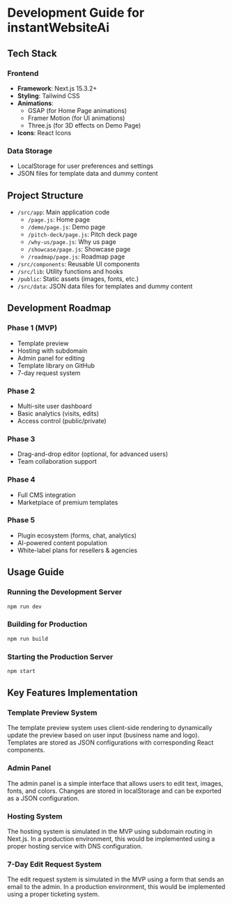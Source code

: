# Development Guide for instantWebsiteAi

## Tech Stack

### Frontend
- **Framework**: Next.js 15.3.2+
- **Styling**: Tailwind CSS
- **Animations**: 
  - GSAP (for Home Page animations)
  - Framer Motion (for UI animations)
  - Three.js (for 3D effects on Demo Page)
- **Icons**: React Icons

### Data Storage
- LocalStorage for user preferences and settings
- JSON files for template data and dummy content

## Project Structure
- `/src/app`: Main application code
  - `/page.js`: Home page
  - `/demo/page.js`: Demo page
  - `/pitch-deck/page.js`: Pitch deck page
  - `/why-us/page.js`: Why us page
  - `/showcase/page.js`: Showcase page
  - `/roadmap/page.js`: Roadmap page
- `/src/components`: Reusable UI components
- `/src/lib`: Utility functions and hooks
- `/public`: Static assets (images, fonts, etc.)
- `/src/data`: JSON data files for templates and dummy content

## Development Roadmap

### Phase 1 (MVP)
- Template preview
- Hosting with subdomain
- Admin panel for editing
- Template library on GitHub
- 7-day request system

### Phase 2
- Multi-site user dashboard
- Basic analytics (visits, edits)
- Access control (public/private)

### Phase 3
- Drag-and-drop editor (optional, for advanced users)
- Team collaboration support

### Phase 4
- Full CMS integration
- Marketplace of premium templates

### Phase 5
- Plugin ecosystem (forms, chat, analytics)
- AI-powered content population
- White-label plans for resellers & agencies

## Usage Guide

### Running the Development Server
```bash
npm run dev
```

### Building for Production
```bash
npm run build
```

### Starting the Production Server
```bash
npm start
```

## Key Features Implementation

### Template Preview System
The template preview system uses client-side rendering to dynamically update the preview based on user input (business name and logo). Templates are stored as JSON configurations with corresponding React components.

### Admin Panel
The admin panel is a simple interface that allows users to edit text, images, fonts, and colors. Changes are stored in localStorage and can be exported as a JSON configuration.

### Hosting System
The hosting system is simulated in the MVP using subdomain routing in Next.js. In a production environment, this would be implemented using a proper hosting service with DNS configuration.

### 7-Day Edit Request System
The edit request system is simulated in the MVP using a form that sends an email to the admin. In a production environment, this would be implemented using a proper ticketing system.
